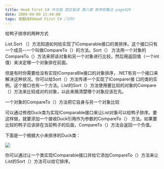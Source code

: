 ```yaml
---
title: Head First C# 中文版 图文皆译 第八章 枚举和集合 page329
date: 2009-04-09 21:44:00
tags: 我翻译的Head First C#（习作）
---
```

给鸭子排序的两种方式

  

List.Sort  （）方法知道如何给实现了IComparable接口的类排序。这个接口只有一个成员--一个叫做CompareTo（）的方法。Sort（）
方法用一个对象的CompareTo（）方法来把该对象和另一个对象进行比较，然后用返回值（一个int值）来决定哪一个对象排在前面。

  

但是有时你需要给没有实现IComparaBle接口的对象排序，.NET有另一个接口来解决这种状况。你可以给Sort（）方法传递一个实现了IComparer接
口的类的实例。这个接口也有一个方法。List的Sort（）方法使用要比较的对象的Compare（）方法来比较成对的对象，以此来搞清楚哪个对象应该在先。

  

一个对象的CompareTo（）方法把它自身与另一个对象比较

  

可以通过修改Duck类为实现IComparable接口来让List对象可以给鸭子排序。要这样做，就要添加一个接收Duck引用作为参数的CompareTo（）
方法。如果要比较的鸭子应该排在当前鸭子的后面，CompareTo（）方法会返回一个负值。

  

下面是一个根据大小来排序的Duck类：

  

![](https://p-blog.csdn.net/images/p_blog_csdn_net/cuipengfei1/EntryImages/20090409/2009-04-09_21-29-06.jpg)

你可以通过让一个类实现IComparable接口并给它添加CompareTo（）方法来让List的Sort（）方法可以给它排序。




